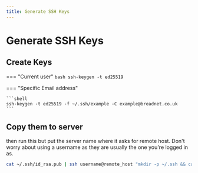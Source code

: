 ```yaml
---
title: Generate SSH Keys
---
```


# Generate SSH Keys

## Create Keys

=== "Current user"
    ```bash
    ssh-keygen -t ed25519
    ```

=== "Specific Email address"

    ```shell
    ssh-keygen -t ed25519 -f ~/.ssh/example -C example@breadnet.co.uk
    ```


## Copy them to server

then run this but put the server name where it asks for remote host. Don't worry about using a username as they are usually the one you're logged in as.

```bash
cat ~/.ssh/id_rsa.pub | ssh username@remote_host "mkdir -p ~/.ssh && cat >> ~/.ssh/authorized_keys"
```